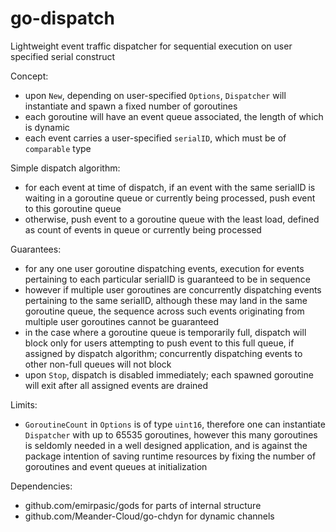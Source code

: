 # go-dispatch
Lightweight event traffic dispatcher for sequential execution on user specified serial construct

Concept:
- upon `New`, depending on user-specified `Options`, `Dispatcher` will instantiate and spawn a fixed number of goroutines
- each goroutine will have an event queue associated, the length of which is dynamic
- each event carries a user-specified `serialID`, which must be of `comparable` type

Simple dispatch algorithm:
- for each event at time of dispatch, if an event with the same serialID is waiting in a goroutine queue or currently being processed, push event to this goroutine queue
- otherwise, push event to a goroutine queue with the least load, defined as count of events in queue or currently being processed

Guarantees:
- for any one user goroutine dispatching events, execution for events pertaining to each particular serialID is guaranteed to be in sequence
- however if multiple user goroutines are concurrently dispatching events pertaining to the same serialID, although these may land in the same goroutine queue, the sequence across such events originating from multiple user goroutines cannot be guaranteed
- in the case where a goroutine queue is temporarily full, dispatch will block only for users attempting to push event to this full queue, if assigned by dispatch algorithm; concurrently dispatching events to other non-full queues will not block
- upon `Stop`, dispatch is disabled immediately; each spawned goroutine will exit after all assigned events are drained

Limits:
- `GoroutineCount` in `Options` is of type `uint16`, therefore one can instantiate `Dispatcher` with up to 65535 goroutines, however this many goroutines is seldomly needed in a well designed application, and is against the package intention of saving runtime resources by fixing the number of goroutines and event queues at initialization

Dependencies:
- github.com/emirpasic/gods for parts of internal structure
- github.com/Meander-Cloud/go-chdyn for dynamic channels
